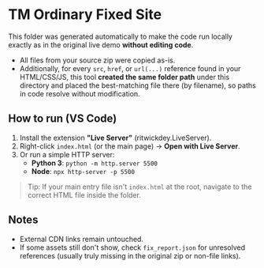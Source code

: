 # TM Ordinary Fixed Site

This folder was generated automatically to make the code run locally exactly as in the original live demo **without editing code**.

- All files from your source zip were copied as-is.
- Additionally, for every `src`, `href`, or `url(...)` reference found in your HTML/CSS/JS, this tool **created the same folder path** under this directory and placed the best-matching file there (by filename), so paths in code resolve without modification.

## How to run (VS Code)
1. Install the extension **"Live Server"** (ritwickdey.LiveServer).
2. Right-click `index.html` (or the main page) → **Open with Live Server**.
3. Or run a simple HTTP server:
   - **Python 3**: `python -m http.server 5500`
   - **Node**: `npx http-server -p 5500`

> Tip: If your main entry file isn't `index.html` at the root, navigate to the correct HTML file inside the folder.

## Notes
- External CDN links remain untouched.
- If some assets still don't show, check `fix_report.json` for unresolved references (usually truly missing in the original zip or non-file links).

